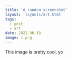 ```yaml
---
title: 'A random screenshot'
layout: 'layouts/art.html'
tags:
  - post
  - art
date: 2022-06-18
image: 1.png
---
```


This image is pretty cool, yo
